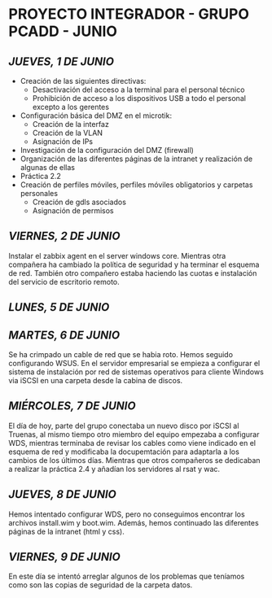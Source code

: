 # PROYECTO INTEGRADOR - GRUPO PCADD - JUNIO

## *JUEVES, 1 DE JUNIO*
- Creación de las siguientes directivas: 
  - Desactivación del acceso a la terminal para el personal técnico
  - Prohibición de acceso a los dispositivos USB a todo el personal excepto a los gerentes
- Configuración básica del DMZ en el microtik:
  - Creación de la interfaz
  - Creación de la VLAN
  - Asignación de IPs
- Investigación de la configuración del DMZ (firewall)
- Organización de las diferentes páginas de la intranet y realización de algunas de ellas   
- Práctica 2.2
- Creación de perfiles móviles, perfiles móviles obligatorios y carpetas personales
  - Creación de gdls asociados
  - Asignación de permisos


## *VIERNES, 2 DE JUNIO*

Instalar el zabbix agent en el server windows core. Mientras otra compañera ha cambiado la política de seguridad y ha terminar el esquema de red. También otro compañero estaba haciendo las cuotas e instalación del servicio de escritorio remoto.

## *LUNES, 5 DE JUNIO*

## *MARTES, 6 DE JUNIO*
Se ha crimpado un cable de red que se habia roto.
Hemos seguido configurando WSUS.
En el servidor empresarial se empieza a configurar el sistema de instalación por red de sistemas operativos para cliente Windows via iSCSI en una carpeta desde la cabina de discos.
## *MIÉRCOLES, 7 DE JUNIO*
El día de hoy, parte del grupo conectaba un nuevo disco por iSCSI al Truenas, al mismo tiempo otro miembro del equipo empezaba a configurar WDS, mientras terminaba de revisar los cables como viene indicado en el esquema de red y modificaba la docupemtación para adaptarla a los cambios de los últimos días. Mientras que otros compañeros se dedicaban a realizar la práctica 2.4 y añadían los servidores al rsat y wac.
## *JUEVES, 8 DE JUNIO*
Hemos intentado configurar WDS, pero no conseguimos encontrar los archivos install.wim y boot.wim. Además, hemos continuado las diferentes páginas de la intranet (html y css).
## *VIERNES, 9 DE JUNIO*
En este día se intentó arreglar algunos de los problemas que teníamos como son las copias de seguridad de la carpeta datos.

